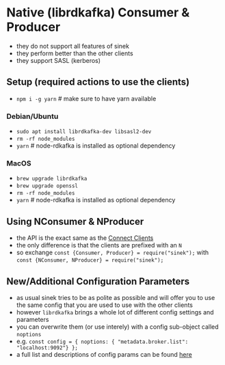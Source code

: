 # Native (librdkafka) Consumer & Producer

- they do not support all features of sinek
- they perform better than the other clients
- they support SASL (kerberos)

## Setup (required actions to use the clients)

- `npm i -g yarn` # make sure to have yarn available

### Debian/Ubuntu
- `sudo apt install librdkafka-dev libsasl2-dev`
- `rm -rf node_modules`
- `yarn` # node-rdkafka is installed as optional dependency

### MacOS
- `brew upgrade librdkafka`
- `brew upgrade openssl`
- `rm -rf node_modules`
- `yarn` # node-rdkafka is installed as optional dependency

## Using NConsumer & NProducer

- the API is the exact same as the [Connect Clients](../connect)
- the only difference is that the clients are prefixed with an `N`
- so exchange `const {Consumer, Producer} = require("sinek");` with `const {NConsumer, NProducer} = require("sinek");`

## New/Additional Configuration Parameters

- as usual sinek tries to be as polite as possible and will offer you to use the same
config that you are used to use with the other clients
- however `librdkafka` brings a whole lot of different config settings and parameters
- you can overwrite them (or use interely) with a config sub-object called `noptions`
- e.g. `const config = { noptions: { "metadata.broker.list": "localhost:9092"} };`
- a full list and descriptions of config params can be found [here](https://github.com/edenhill/librdkafka/blob/0.9.5.x/CONFIGURATION.md)
